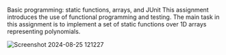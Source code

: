 
Basic programming: static functions, arrays, and JUnit
This assignment introduces the use of functional programming and testing. The main task in this assignment is to implement a set of static functions over 1D arrays representing polynomials.

![Screenshot 2024-08-25 121227](https://github.com/user-attachments/assets/951ccbe6-c43a-472b-bd52-5d7585352346)
